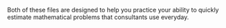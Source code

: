 Both of these files are designed to help you practice your ability to quickly estimate mathematical problems that consultants use everyday.
